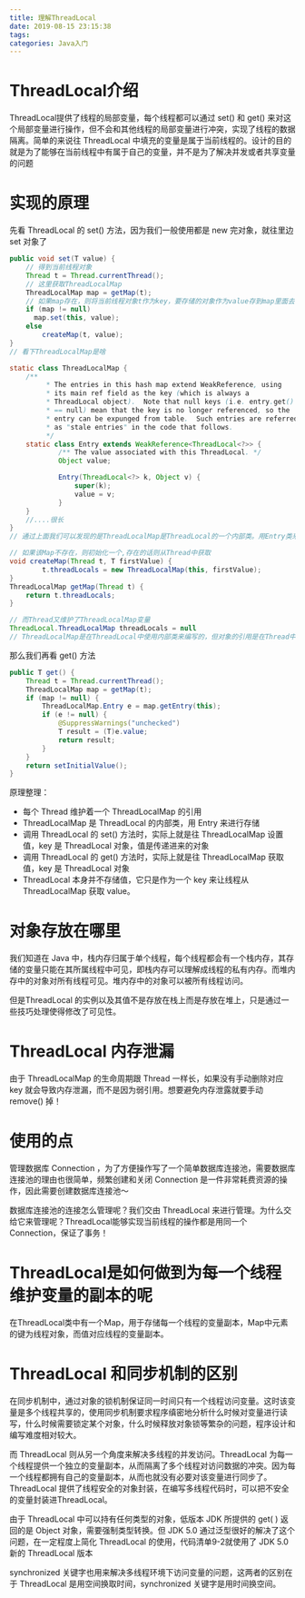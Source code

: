 ```yaml
---
title: 理解ThreadLocal
date: 2019-08-15 23:15:38
tags: 
categories: Java入门
---
```


# ThreadLocal介绍

ThreadLocal提供了线程的局部变量，每个线程都可以通过 set() 和 get() 来对这个局部变量进行操作，但不会和其他线程的局部变量进行冲突，实现了线程的数据隔离。简单的来说往 ThreadLocal 中填充的变量是属于当前线程的。设计的目的就是为了能够在当前线程中有属于自己的变量，并不是为了解决并发或者共享变量的问题

# 实现的原理

先看 ThreadLocal 的 set() 方法，因为我们一般使用都是 new 完对象，就往里边 set 对象了

```java
public void set(T value) {
    // 得到当前线程对象
    Thread t = Thread.currentThread();
    // 这里获取ThreadLocalMap
    ThreadLocalMap map = getMap(t);
    // 如果map存在，则将当前线程对象t作为key，要存储的对象作为value存到map里面去
    if (map != null)
      map.set(this, value);
    else
        createMap(t, value);
}
// 看下ThreadLocalMap是啥

static class ThreadLocalMap {
    /**
         * The entries in this hash map extend WeakReference, using
         * its main ref field as the key (which is always a
         * ThreadLocal object).  Note that null keys (i.e. entry.get()
         * == null) mean that the key is no longer referenced, so the
         * entry can be expunged from table.  Such entries are referred to
         * as "stale entries" in the code that follows.
         */
    static class Entry extends WeakReference<ThreadLocal<?>> {
            /** The value associated with this ThreadLocal. */
            Object value;

            Entry(ThreadLocal<?> k, Object v) {
                super(k);
                value = v;
            }
    }
    //....很长
}
// 通过上面我们可以发现的是ThreadLocalMap是ThreadLocal的一个内部类。用Entry类来进行存储我们的值都是存储到这个Map上的，key是当前ThreadLocal对象！

// 如果该Map不存在，则初始化一个,存在的话则从Thread中获取
void createMap(Thread t, T firstValue) {
     	t.threadLocals = new ThreadLocalMap(this, firstValue);
}
ThreadLocalMap getMap(Thread t) {
    return t.threadLocals;
}

// 而Thread又维护了ThreadLocalMap变量
ThreadLocal.ThreadLocalMap threadLocals = null
// ThreadLocalMap是在ThreadLocal中使用内部类来编写的，但对象的引用是在Thread中！于是我们可以总结出：Thread为每个线程维护了ThreadLocalMap这么一个Map，而ThreadLocalMap的key是LocalThread对象本身，value则是要存储的对象

```

那么我们再看 get() 方法

```java
public T get() {
    Thread t = Thread.currentThread();
    ThreadLocalMap map = getMap(t);
    if (map != null) {
        ThreadLocalMap.Entry e = map.getEntry(this);
        if (e != null) {
            @SuppressWarnings("unchecked")
            T result = (T)e.value;
            return result;
        }
    }
    return setInitialValue();
}
```

原理整理：

- 每个 Thread 维护着一个 ThreadLocalMap 的引用
- ThreadLocalMap 是 ThreadLocal 的内部类，用 Entry 来进行存储
- 调用 ThreadLocal 的 set() 方法时，实际上就是往 ThreadLocalMap 设置值，key 是 ThreadLocal 对象，值是传递进来的对象
- 调用 ThreadLocal 的 get() 方法时，实际上就是往 ThreadLocalMap 获取值，key 是 ThreadLocal 对象
- ThreadLocal 本身并不存储值，它只是作为一个 key 来让线程从 ThreadLocalMap 获取 value。

# 对象存放在哪里

我们知道在 Java 中，栈内存归属于单个线程，每个线程都会有一个栈内存，其存储的变量只能在其所属线程中可见，即栈内存可以理解成线程的私有内存。而堆内存中的对象对所有线程可见。堆内存中的对象可以被所有线程访问。

但是ThreadLocal 的实例以及其值不是存放在栈上而是存放在堆上，只是通过一些技巧处理使得修改了可见性。

# ThreadLocal 内存泄漏

由于 ThreadLocalMap 的生命周期跟 Thread 一样长，如果没有手动删除对应 key 就会导致内存泄漏，而不是因为弱引用。想要避免内存泄露就要手动 remove() 掉！

# 使用的点

管理数据库 Connection ，为了方便操作写了一个简单数据库连接池，需要数据库连接池的理由也很简单，频繁创建和关闭 Connection 是一件非常耗费资源的操作，因此需要创建数据库连接池～

数据库连接池的连接怎么管理呢？我们交由 ThreadLocal 来进行管理。为什么交给它来管理呢？ThreadLocal能够实现当前线程的操作都是用同一个Connection，保证了事务！

# ThreadLocal是如何做到为每一个线程维护变量的副本的呢

在ThreadLocal类中有一个Map，用于存储每一个线程的变量副本，Map中元素的键为线程对象，而值对应线程的变量副本。

# ThreadLocal 和同步机制的区别

在同步机制中，通过对象的锁机制保证同一时间只有一个线程访问变量。这时该变量是多个线程共享的，使用同步机制要求程序缜密地分析什么时候对变量进行读写，什么时候需要锁定某个对象，什么时候释放对象锁等繁杂的问题，程序设计和编写难度相对较大。 

而 ThreadLocal 则从另一个角度来解决多线程的并发访问。ThreadLocal 为每一个线程提供一个独立的变量副本，从而隔离了多个线程对访问数据的冲突。因为每一个线程都拥有自己的变量副本，从而也就没有必要对该变量进行同步了。ThreadLocal 提供了线程安全的对象封装，在编写多线程代码时，可以把不安全的变量封装进ThreadLocal。 

由于 ThreadLocal 中可以持有任何类型的对象，低版本 JDK 所提供的 get( ) 返回的是 Object 对象，需要强制类型转换。但 JDK 5.0 通过泛型很好的解决了这个问题，在一定程度上简化 ThreadLocal 的使用，代码清单9-2就使用了 JDK 5.0 新的 ThreadLocal<T> 版本

synchronized 关键字也用来解决多线程环境下访问变量的问题，这两者的区别在于 ThreadLocal 是用空间换取时间，synchronized 关键字是用时间换空间。

